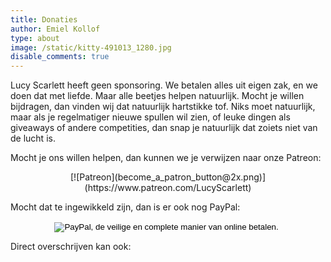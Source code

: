 ```yaml
---
title: Donaties
author: Emiel Kollof
type: about
image: /static/kitty-491013_1280.jpg
disable_comments: true
---
```

Lucy Scarlett heeft geen sponsoring. We betalen alles uit eigen zak, en we doen dat met liefde. Maar alle beetjes helpen natuurlijk. Mocht je willen bijdragen, dan vinden wij dat natuurlijk hartstikke tof. Niks moet natuurlijk, maar als je regelmatiger nieuwe spullen wil zien, of leuke dingen als giveaways of andere competities, dan snap je natuurlijk dat zoiets niet van de lucht is. 

Mocht je ons willen helpen, dan kunnen we je verwijzen naar onze Patreon:

<center>[![Patreon](become_a_patron_button@2x.png)](https://www.patreon.com/LucyScarlett)</center>

Mocht dat te ingewikkeld zijn, dan is er ook nog PayPal:

<center>
<form action="https://www.paypal.com/cgi-bin/webscr" method="post" target="_top">
<input type="hidden" name="cmd" value="_s-xclick">
<input type="hidden" name="hosted_button_id" value="BSFC53APMQYW4">
<input type="image" src="https://www.paypalobjects.com/nl_NL/NL/i/btn/btn_donateCC_LG.gif" border="0" name="submit" alt="PayPal, de veilige en complete manier van online betalen.">
<img alt="" border="0" src="https://www.paypalobjects.com/nl_NL/i/scr/pixel.gif" width="1" height="1">
</form>
</center>

Direct overschrijven kan ook:

<center>
<script src="https://bunq.me/app/js/embed/bunqme.js"; type="text/javascript" async></script>
<div id="bunqMe" data-alias="https://bunq.me/lucyscarlett"></div>
</center>
